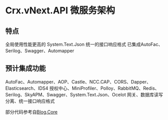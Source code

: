 # Crx.vNext.API 微服务架构

## 特点
全局使用性能更高的 System.Text.Json
统一的接口响应格式
已集成AutoFac、Serilog、Swagger、Automapper 


## 预计集成功能
AutoFac、Automapper、AOP、Castle、NCC.CAP、CORS、Dapper、Elasticsearch、IDS4 授权中心、MiniProfiler、Polloy、RabbitMQ、Redis、Serilog、SkyAPM、Swagger、System.Text.Json、Ocelot 网关、数据库读写分离、统一接口响应格式


部分代码参考自[Blog.Core](https://github.com/anjoy8/Blog.Core)
